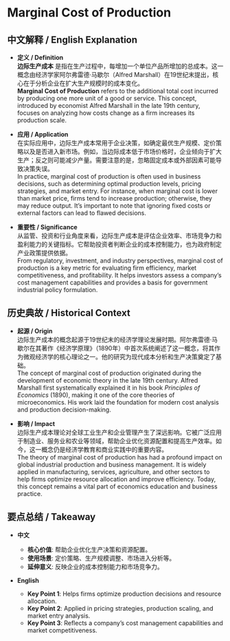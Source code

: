 # Marginal Cost of Production

## 中文解释 / English Explanation

* **定义 / Definition**  
  **边际生产成本** 是指在生产过程中，每增加一个单位产品所增加的总成本。这一概念由经济学家阿尔弗雷德·马歇尔（Alfred Marshall）在19世纪末提出，核心在于分析企业在扩大生产规模时的成本变化。  
  **Marginal Cost of Production** refers to the additional total cost incurred by producing one more unit of a good or service. This concept, introduced by economist Alfred Marshall in the late 19th century, focuses on analyzing how costs change as a firm increases its production scale.

* **应用 / Application**  
  在实际应用中，边际生产成本常用于企业决策，如确定最优生产规模、定价策略以及是否进入新市场。例如，当边际成本低于市场价格时，企业倾向于扩大生产；反之则可能减少产量。需要注意的是，忽略固定成本或外部因素可能导致决策失误。  
  In practice, marginal cost of production is often used in business decisions, such as determining optimal production levels, pricing strategies, and market entry. For instance, when marginal cost is lower than market price, firms tend to increase production; otherwise, they may reduce output. It’s important to note that ignoring fixed costs or external factors can lead to flawed decisions.

* **重要性 / Significance**  
  从监管、投资和行业角度来看，边际生产成本是评估企业效率、市场竞争力和盈利能力的关键指标。它帮助投资者判断企业的成本控制能力，也为政府制定产业政策提供依据。  
  From regulatory, investment, and industry perspectives, marginal cost of production is a key metric for evaluating firm efficiency, market competitiveness, and profitability. It helps investors assess a company’s cost management capabilities and provides a basis for government industrial policy formulation.

## 历史典故 / Historical Context

* **起源 / Origin**  
  边际生产成本的概念起源于19世纪末的经济学理论发展时期。阿尔弗雷德·马歇尔在其著作《经济学原理》（1890年）中首次系统阐述了这一概念，将其作为微观经济学的核心理论之一。他的研究为现代成本分析和生产决策奠定了基础。  
  The concept of marginal cost of production originated during the development of economic theory in the late 19th century. Alfred Marshall first systematically explained it in his book *Principles of Economics* (1890), making it one of the core theories of microeconomics. His work laid the foundation for modern cost analysis and production decision-making.

* **影响 / Impact**  
  边际生产成本理论对全球工业生产和企业管理产生了深远影响。它被广泛应用于制造业、服务业和农业等领域，帮助企业优化资源配置和提高生产效率。如今，这一概念仍是经济学教育和商业实践中的重要内容。  
  The theory of marginal cost of production has had a profound impact on global industrial production and business management. It is widely applied in manufacturing, services, agriculture, and other sectors to help firms optimize resource allocation and improve efficiency. Today, this concept remains a vital part of economics education and business practice.

## 要点总结 / Takeaway

* **中文**  
  - **核心价值**: 帮助企业优化生产决策和资源配置。  
  - **使用场景**: 定价策略、生产规模调整、市场进入分析等。  
  - **延伸意义**: 反映企业的成本控制能力和市场竞争力。

* **English**  
  - **Key Point 1**: Helps firms optimize production decisions and resource allocation.  
  - **Key Point 2**: Applied in pricing strategies, production scaling, and market entry analysis.  
  - **Key Point 3**: Reflects a company’s cost management capabilities and market competitiveness.